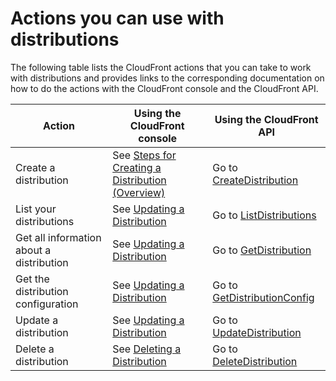 # Actions you can use with distributions<a name="distribution-overview-actions"></a>

The following table lists the CloudFront actions that you can take to work with distributions and provides links to the corresponding documentation on how to do the actions with the CloudFront console and the CloudFront API\.


| Action | Using the CloudFront console | Using the CloudFront API | 
| --- | --- | --- | 
|  Create a distribution  |  See [Steps for Creating a Distribution \(Overview\)](distribution-web-creating.md)  |  Go to [CreateDistribution](https://docs.aws.amazon.com/cloudfront/latest/APIReference/API_CreateDistribution.html)  | 
|  List your distributions  |  See [Updating a Distribution](HowToUpdateDistribution.md)  |  Go to [ListDistributions](https://docs.aws.amazon.com/cloudfront/latest/APIReference/API_ListDistributions.html)   | 
|  Get all information about a distribution  |  See [Updating a Distribution](HowToUpdateDistribution.md)  |  Go to [GetDistribution](https://docs.aws.amazon.com/cloudfront/latest/APIReference/API_GetDistribution.html)  | 
|  Get the distribution configuration  |  See [Updating a Distribution](HowToUpdateDistribution.md)  |  Go to [GetDistributionConfig](https://docs.aws.amazon.com/cloudfront/latest/APIReference/API_GetDistributionConfig.html)  | 
|  Update a distribution  |  See [Updating a Distribution](HowToUpdateDistribution.md)  |  Go to [UpdateDistribution](https://docs.aws.amazon.com/cloudfront/latest/APIReference/API_UpdateDistribution.html)  | 
|  Delete a distribution  |  See [Deleting a Distribution](HowToDeleteDistribution.md)  |  Go to [DeleteDistribution](https://docs.aws.amazon.com/cloudfront/latest/APIReference/API_DeleteDistribution.html)  | 